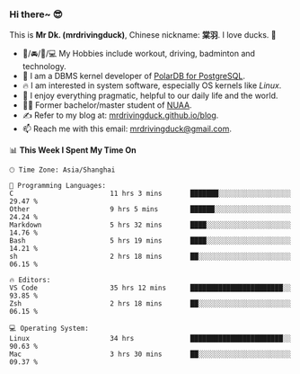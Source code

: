 ### Hi there~ 😎

This is **Mr Dk. (mrdrivingduck)**, Chinese nickname: **棠羽**. I love ducks. 🦆

- 💪/🚘/🏸/💻 My Hobbies include workout, driving, badminton and technology.
- 🍊 I am a DBMS kernel developer of [PolarDB for PostgreSQL](https://github.com/ApsaraDB/PolarDB-for-PostgreSQL).
- 🔥 I am interested in system software, especially OS kernels like *Linux*.
- 🔧 I enjoy everything pragmatic, helpful to our daily life and the world.
- 👨‍🎓 Former bachelor/master student of [NUAA](https://en.wikipedia.org/wiki/Nanjing_University_of_Aeronautics_and_Astronautics).
- ✍ Refer to my blog at: [mrdrivingduck.github.io/blog](https://mrdrivingduck.github.io/blog/).
- 📫 Reach me with this email: [mrdrivingduck@gmail.com](mailto:mrdrivingduck@gmail.com).

<!--START_SECTION:waka-->
📊 **This Week I Spent My Time On** 

```text
🕑︎ Time Zone: Asia/Shanghai

💬 Programming Languages: 
C                        11 hrs 3 mins       ███████░░░░░░░░░░░░░░░░░░   29.47 % 
Other                    9 hrs 5 mins        ██████░░░░░░░░░░░░░░░░░░░   24.24 % 
Markdown                 5 hrs 32 mins       ████░░░░░░░░░░░░░░░░░░░░░   14.76 % 
Bash                     5 hrs 19 mins       ████░░░░░░░░░░░░░░░░░░░░░   14.21 % 
sh                       2 hrs 18 mins       ██░░░░░░░░░░░░░░░░░░░░░░░   06.15 % 

🔥 Editors: 
VS Code                  35 hrs 12 mins      ███████████████████████░░   93.85 % 
Zsh                      2 hrs 18 mins       ██░░░░░░░░░░░░░░░░░░░░░░░   06.15 % 

💻 Operating System: 
Linux                    34 hrs              ███████████████████████░░   90.63 % 
Mac                      3 hrs 30 mins       ██░░░░░░░░░░░░░░░░░░░░░░░   09.37 % 
```


<!--END_SECTION:waka-->

<!-- ![Mr Dk.'s GitHub Stats](https://github-readme-stats.vercel.app/api?username=mrdrivingduck&count_private&show_icons=true&theme=buefy) -->

<!-- ![Most Used Languages](https://github-readme-stats.vercel.app/api/top-langs/?username=mrdrivingduck&exclude_repo=mips32-CPU,snort-tcp-socket&theme=buefy&layout=compact&langs_count=10) -->


<!--
**mrdrivingduck/mrdrivingduck** is a ✨ _special_ ✨ repository because its `README.md` (this file) appears on your GitHub profile.

Here are some ideas to get you started:

- 🔭 I’m currently working on ...
- 🌱 I’m currently learning ...
- 👯 I’m looking to collaborate on ...
- 🤔 I’m looking for help with ...
- 💬 Ask me about ...
- 📫 How to reach me: ...
- 😄 Pronouns: ...
- ⚡ Fun fact: ...
-->
